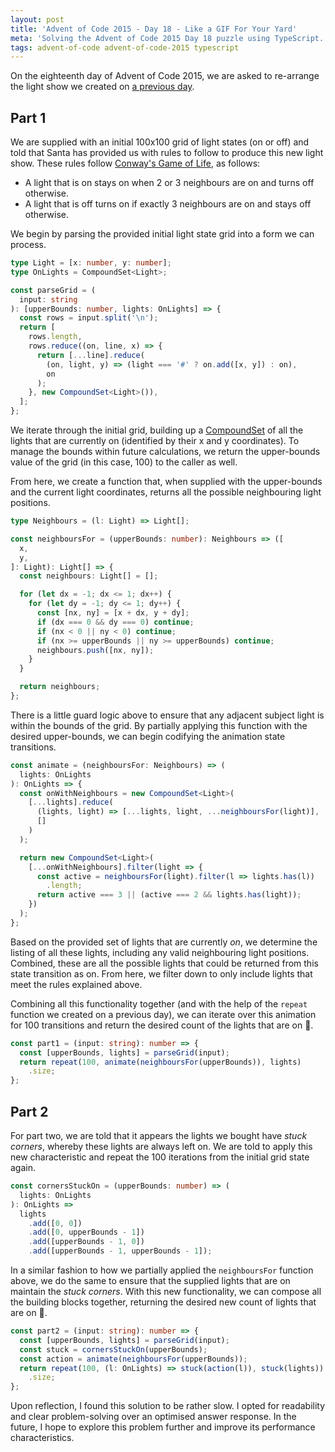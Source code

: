 ```yaml
---
layout: post
title: 'Advent of Code 2015 - Day 18 - Like a GIF For Your Yard'
meta: 'Solving the Advent of Code 2015 Day 18 puzzle using TypeScript.'
tags: advent-of-code advent-of-code-2015 typescript
---
```


On the eighteenth day of Advent of Code 2015, we are asked to re-arrange the light show we created on [a previous day](https://eddmann.com/posts/advent-of-code-2015-day-6-probably-a-fire-hazard/).

<!--more-->

## Part 1

We are supplied with an initial 100x100 grid of light states (on or off) and told that Santa has provided us with rules to follow to produce this new light show.
These rules follow [Conway's Game of Life](https://en.wikipedia.org/wiki/Conway's_Game_of_Life), as follows:

- A light that is on stays on when 2 or 3 neighbours are on and turns off otherwise.
- A light that is off turns on if exactly 3 neighbours are on and stays off otherwise.

We begin by parsing the provided initial light state grid into a form we can process.

```typescript
type Light = [x: number, y: number];
type OnLights = CompoundSet<Light>;

const parseGrid = (
  input: string
): [upperBounds: number, lights: OnLights] => {
  const rows = input.split('\n');
  return [
    rows.length,
    rows.reduce((on, line, x) => {
      return [...line].reduce(
        (on, light, y) => (light === '#' ? on.add([x, y]) : on),
        on
      );
    }, new CompoundSet<Light>()),
  ];
};
```

We iterate through the initial grid, building up a [CompoundSet](https://eddmann.com/posts/implementing-a-compound-set-in-typescript/) of all the lights that are currently on (identified by their x and y coordinates).
To manage the bounds within future calculations, we return the upper-bounds value of the grid (in this case, 100) to the caller as well.

From here, we create a function that, when supplied with the upper-bounds and the current light coordinates, returns all the possible neighbouring light positions.

```typescript
type Neighbours = (l: Light) => Light[];

const neighboursFor = (upperBounds: number): Neighbours => ([
  x,
  y,
]: Light): Light[] => {
  const neighbours: Light[] = [];

  for (let dx = -1; dx <= 1; dx++) {
    for (let dy = -1; dy <= 1; dy++) {
      const [nx, ny] = [x + dx, y + dy];
      if (dx === 0 && dy === 0) continue;
      if (nx < 0 || ny < 0) continue;
      if (nx >= upperBounds || ny >= upperBounds) continue;
      neighbours.push([nx, ny]);
    }
  }

  return neighbours;
};
```

There is a little guard logic above to ensure that any adjacent subject light is within the bounds of the grid.
By partially applying this function with the desired upper-bounds, we can begin codifying the animation state transitions.

```typescript
const animate = (neighboursFor: Neighbours) => (
  lights: OnLights
): OnLights => {
  const onWithNeighbours = new CompoundSet<Light>(
    [...lights].reduce(
      (lights, light) => [...lights, light, ...neighboursFor(light)],
      []
    )
  );

  return new CompoundSet<Light>(
    [...onWithNeighbours].filter(light => {
      const active = neighboursFor(light).filter(l => lights.has(l))
        .length;
      return active === 3 || (active === 2 && lights.has(light));
    })
  );
};
```

Based on the provided set of lights that are currently _on_, we determine the listing of all these lights, including any valid neighbouring light positions.
Combined, these are all the possible lights that could be returned from this state transition as on.
From here, we filter down to only include lights that meet the rules explained above.

Combining all this functionality together (and with the help of the `repeat` function we created on a previous day), we can iterate over this animation for 100 transitions and return the desired count of the lights that are on 🌟.

```typescript
const part1 = (input: string): number => {
  const [upperBounds, lights] = parseGrid(input);
  return repeat(100, animate(neighboursFor(upperBounds)), lights)
    .size;
};
```

## Part 2

For part two, we are told that it appears the lights we bought have _stuck corners_, whereby these lights are always left on.
We are told to apply this new characteristic and repeat the 100 iterations from the initial grid state again.

```typescript
const cornersStuckOn = (upperBounds: number) => (
  lights: OnLights
): OnLights =>
  lights
    .add([0, 0])
    .add([0, upperBounds - 1])
    .add([upperBounds - 1, 0])
    .add([upperBounds - 1, upperBounds - 1]);
```

In a similar fashion to how we partially applied the `neighboursFor` function above, we do the same to ensure that the supplied lights that are on maintain the _stuck corners_.
With this new functionality, we can compose all the building blocks together, returning the desired new count of lights that are on 🌟.

```typescript
const part2 = (input: string): number => {
  const [upperBounds, lights] = parseGrid(input);
  const stuck = cornersStuckOn(upperBounds);
  const action = animate(neighboursFor(upperBounds));
  return repeat(100, (l: OnLights) => stuck(action(l)), stuck(lights))
    .size;
};
```

Upon reflection, I found this solution to be rather slow.
I opted for readability and clear problem-solving over an optimised answer response.
In the future, I hope to explore this problem further and improve its performance characteristics.
